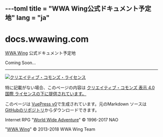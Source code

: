 ---toml
title = "WWA Wing公式ドキュメント予定地"
lang = "ja"
---

# docs.wwawing.com
[WWA Wing](https://wwawing.com/) 公式ドキュメント予定地

Coming Soon...

---

<a rel="license" href="http://creativecommons.org/licenses/by/4.0/"><img alt="クリエイティブ・コモンズ・ライセンス" style="border-width:0" src="https://i.creativecommons.org/l/by/4.0/88x31.png"></a>

 特に記載がない場合、このページの内容は <a rel="license" href="http://creativecommons.org/licenses/by/4.0/deed.ja">クリエイティブ・コモンズ 表示 4.0 国際 ライセンスの下に提供されています。</a>

このページは [VuePress v0](https://v0.vuepress.vuejs.org/)で生成されています。元のMarkdown ソースは [GitHubのリポジトリ](https://github.com/WWAWing/docs.wwawing.com)からダウンロードできます。

Internet RPG "[World Wide Adventure](http://wwajp.com/)" © 1996-2017 NAO

"[WWA Wing](https://wwawing.com/)" © 2013-2018 WWA Wing Team

